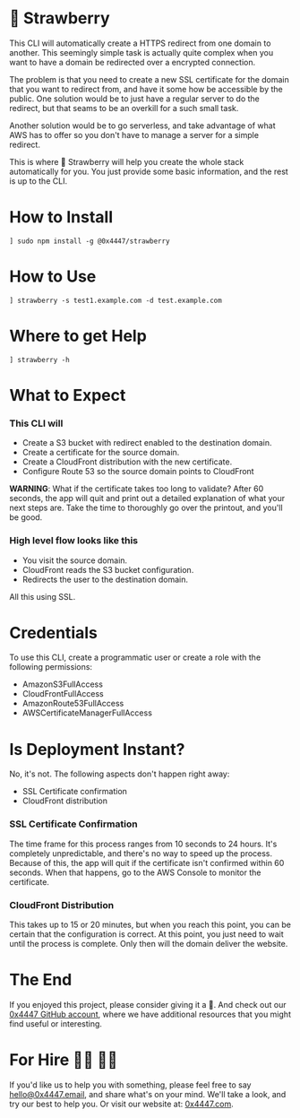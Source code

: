 # 🍓 Strawberry

This CLI will automatically create a HTTPS redirect from one domain to another. This seemingly simple task is actually quite complex when you want to have a domain be redirected over a encrypted connection.

The problem is that you need to create a new SSL certificate for the domain that you want to redirect from, and have it some how be accessible by the public. One solution would be to just have a regular server to do the redirect, but that seams to be an overkill for a such small task.

Another solution would be to go serverless, and take advantage of what AWS has to offer so you don't have to manage a server for a simple redirect.

This is where 🍓 Strawberry will help you create the whole stack automatically for you. You just provide some basic information, and the rest is up to the CLI.

# How to Install

```
] sudo npm install -g @0x4447/strawberry
```

# How to Use

```
] strawberry -s test1.example.com -d test.example.com
```

# Where to get Help

```
] strawberry -h
```

# What to Expect

### This CLI will

- Create a S3 bucket with redirect enabled to the destination domain.
- Create a certificate for the source domain.
- Create a CloudFront distribution with the new certificate.
- Configure Route 53 so the source domain points to CloudFront

**WARNING**: What if the certificate takes too long to validate? After 60 seconds, the app will quit and print out a detailed explanation of what your next steps are. Take the time to thoroughly go over the printout, and you'll be good.

### High level flow looks like this

- You visit the source domain.
- CloudFront reads the S3 bucket configuration.
- Redirects the user to the destination domain.

All this using SSL.

# Credentials

To use this CLI, create a programmatic user or create a role with the following permissions:

- AmazonS3FullAccess
- CloudFrontFullAccess
- AmazonRoute53FullAccess
- AWSCertificateManagerFullAccess

# Is Deployment Instant?

No, it's not. The following aspects don't happen right away:

- SSL Certificate confirmation
- CloudFront distribution

### SSL Certificate Confirmation

The time frame for this process ranges from 10 seconds to 24 hours. It's completely unpredictable, and there's no way to speed up the process. Because of this, the app will quit if the certificate isn't confirmed within 60 seconds. When that happens, go to the AWS Console to monitor the certificate.

### CloudFront Distribution

This takes up to 15 or 20 minutes, but when you reach this point, you can be certain that the configuration is correct. At this point, you just need to wait until the process is complete. Only then will the domain deliver the website.

# The End

If you enjoyed this project, please consider giving it a 🌟. And check out our [0x4447 GitHub account](https://github.com/0x4447), where we have additional resources that you might find useful or interesting.

# For Hire 👨‍💻 👩‍💻

If you'd like us to help you with something, please feel free to say [hello@0x4447.email](mailto:hello@0x4447.email?Subject=Hello%20From%20Repo&Body=Hi%2C%0A%0AMy%20name%20is%20NAME%2C%20and%20I%27d%20like%20to%20get%20in%20touch%20with%20someone%20at%200x4447.%0A%0AI%27d%20like%20to%20discuss%20the%20following%20topics%3A%0A%0A-%20LIST_OF_TOPICS_TO_DISCUSS%0A%0ASome%20useful%20information%3A%0A%0A-%20My%20full%20name%20is%3A%20FIRST_NAME%20LAST_NAME%0A-%20My%20time%20zone%20is%3A%20TIME_ZONE%0A-%20My%20working%20hours%20are%20from%3A%20TIME%20till%20TIME%0A-%20My%20company%20name%20is%3A%20COMPANY%20NAME%0A-%20My%20company%20website%20is%3A%20https%3A%2F%2F%0A%0ABest%20regards.), and share what's on your mind. We'll take a look, and try our best to help you. Or visit our website at: [0x4447.com](https://0x4447.com).
